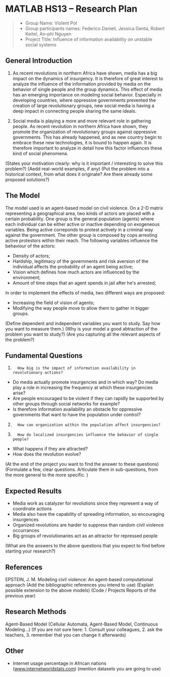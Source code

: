# MATLAB HS13 – Research Plan

> * Group Name: Violent Pot
> * Group participants names: Federico Danieli, Jessica Genta, Robert Keitel, An-phi Nguyen
> * Project Title: Influence of information availability on unstable social systems

## General Introduction

1) As recent revolutions in northern Africa have shown, media has a big impact on the dynamics of insurgency.
It is therefore of great interest to analyze the influence of the information provided by media on the behavior of single people and the group dynamics.
This effect of media has an emerging importance on modeling social behavior. Especially in developing countries, where oppressive governments prevented the creation of large revolutionary groups, new social media is having a deep impact in connecting people sharing the same ideals. 

2) Social media is playing a more and more relevant role in gathering people. As recent revolution in northern Africa have shown, they promote the organization of revolutionary groups against oppressive governments. This has already happened, and as new country begin to embrace these new technologies, it is bound to happen again. It is therefore important to analyze in detail how this factor influences these kind of social phenomena.


(States your motivation clearly: why is it important / interesting to solve this problem?)
(Aedd real-world examples, if any)
(Put the problem into a historical context, from what does it originate? Are there already some proposed solutions?)

## The Model

The model used is an agent-based model on civil violence. 
On a 2-D matrix representing a geographical area, two kinds of actors are placed with a certain probability.
One group is the general population (agents) where each individual can be either active or inactive depending on exogeneous variables.
Being active correponds to protest actively in a criminal way against the government.
The other group is composed by cops arresting active protestors within their reach.
The following variables influence the behaviour of the actors:
- Density of actors;
- Hardship, legitimacy of the governments and risk aversion of the individual affects the probability of an agent being active;
- Vision which defines how much actors are influenced by the environment;
- Amount of time steps that an agent spends in jail after he's arrested;

In order to implement the effects of media, two different ways are proposed:
- Increasing the field of vision of agents;
- Modifying the way people move to allow them to gather in bigger groups.


(Define dependent and independent variables you want to study. Say how you want to measure them.) 
(Why is your model a good abtraction of the problem you want to study?) 
(Are you capturing all the relevant aspects of the problem?)


## Fundamental Questions

1.       How big is the impact of information availability in revolutionary actions?
- Do media actually promote insurgencies and in which way? Do media play a role in increasing the frequency at which these insurgencies arise?
- Are people encouraged to be violent if they can rapidly be supported by other groups through social networks for example?
- Is therefore information availability an obstacle for oppressive governments that want to have the population under control?
2.       How can organization within the population affect insurgencies?
3.       How do localized insurgencies influence the behavior of single people?
- What happens if they are attracted?
- How does the revolution evolve?

(At the end of the project you want to find the answer to these questions)
(Formulate a few, clear questions. Articulate them in sub-questions, from the more general to the more specific. )


## Expected Results

- Media work as catalyzer for revolutions since they represent a way of coordinate actions
- Media also have the capability of spreading information, so encouraging insurgences
- Organized revolutions are harder to suppress than random civil violence occurrances
- Big groups of revolutionaries act as an attractor for repressed people


(What are the answers to the above questions that you expect to find before starting your research?)


## References 

EPSTEIN, J. M. Modeling civil violence: An agent-based computational approach
(Add the bibliographic references you intend to use)
(Explain possible extension to the above models)
(Code / Projects Reports of the previous year)


## Research Methods

Agent-Based Model
(Cellular Automata, Agent-Based Model, Continuous Modeling...) (If you are not sure here: 1. Consult your colleagues, 2. ask the teachers, 3. remember that you can change it afterwards)


## Other

- Internet usage percentage in African nations (www.internetworldstats.com)
(mention datasets you are going to use)
